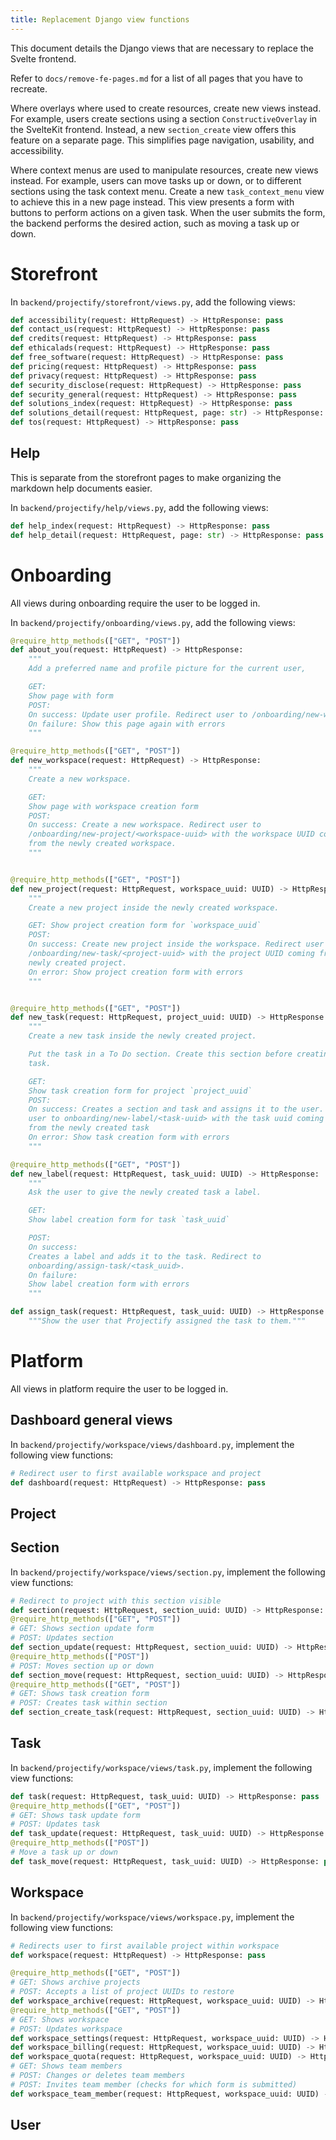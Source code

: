 ```yaml
---
title: Replacement Django view functions
---
```


<!--
SPDX-FileCopyrightText: 2025 JWP Consulting GK

SPDX-License-Identifier: AGPL-3.0-or-later
-->

This document details the Django views that are necessary to replace the Svelte
frontend.

Refer to `docs/remove-fe-pages.md` for a list of all pages that you have to
recreate.

Where overlays where used to create resources, create new views instead. For
example, users create sections using a section `ConstructiveOverlay`
in the SvelteKit frontend. Instead, a new `section_create` view offers this
feature on a separate page. This simplifies page navigation, usability, and
accessibility.

Where context menus are used to manipulate resources, create new views instead.
For example, users can move tasks up or down, or to different sections
using the task context menu. Create a new `task_context_menu` view to
achieve this in a new page instead. This view presents a form with
buttons to perform actions on a given task. When the user submits the form,
the backend performs the desired action, such as moving a task up or down.

# Storefront

In `backend/projectify/storefront/views.py`, add the following views:

```python
def accessibility(request: HttpRequest) -> HttpResponse: pass
def contact_us(request: HttpRequest) -> HttpResponse: pass
def credits(request: HttpRequest) -> HttpResponse: pass
def ethicalads(request: HttpRequest) -> HttpResponse: pass
def free_software(request: HttpRequest) -> HttpResponse: pass
def pricing(request: HttpRequest) -> HttpResponse: pass
def privacy(request: HttpRequest) -> HttpResponse: pass
def security_disclose(request: HttpRequest) -> HttpResponse: pass
def security_general(request: HttpRequest) -> HttpResponse: pass
def solutions_index(request: HttpRequest) -> HttpResponse: pass
def solutions_detail(request: HttpRequest, page: str) -> HttpResponse: pass
def tos(request: HttpRequest) -> HttpResponse: pass
```

## Help

This is separate from the storefront pages to make organizing the markdown help
documents easier.

In `backend/projectify/help/views.py`, add the following views:

```python
def help_index(request: HttpRequest) -> HttpResponse: pass
def help_detail(request: HttpRequest, page: str) -> HttpResponse: pass
```

# Onboarding

All views during onboarding require the user to be logged in.

In `backend/projectify/onboarding/views.py`, add the following views:

```python
@require_http_methods(["GET", "POST"])
def about_you(request: HttpRequest) -> HttpResponse:
    """
    Add a preferred name and profile picture for the current user,

    GET:
    Show page with form
    POST:
    On success: Update user profile. Redirect user to /onboarding/new-workspace
    On failure: Show this page again with errors
    """

@require_http_methods(["GET", "POST"])
def new_workspace(request: HttpRequest) -> HttpResponse:
    """
    Create a new workspace.

    GET:
    Show page with workspace creation form
    POST:
    On success: Create a new workspace. Redirect user to
    /onboarding/new-project/<workspace-uuid> with the workspace UUID coming
    from the newly created workspace.
    """


@require_http_methods(["GET", "POST"])
def new_project(request: HttpRequest, workspace_uuid: UUID) -> HttpResponse:
    """
    Create a new project inside the newly created workspace.

    GET: Show project creation form for `workspace_uuid`
    POST:
    On success: Create new project inside the workspace. Redirect user to
    /onboarding/new-task/<project-uuid> with the project UUID coming from the
    newly created project.
    On error: Show project creation form with errors
    """


@require_http_methods(["GET", "POST"])
def new_task(request: HttpRequest, project_uuid: UUID) -> HttpResponse:
    """
    Create a new task inside the newly created project.

    Put the task in a To Do section. Create this section before creating the
    task.

    GET:
    Show task creation form for project `project_uuid`
    POST:
    On success: Creates a section and task and assigns it to the user. Redirect
    user to onboarding/new-label/<task-uuid> with the task uuid coming
    from the newly created task
    On error: Show task creation form with errors
    """

@require_http_methods(["GET", "POST"])
def new_label(request: HttpRequest, task_uuid: UUID) -> HttpResponse:
    """
    Ask the user to give the newly created task a label.

    GET:
    Show label creation form for task `task_uuid`

    POST:
    On success:
    Creates a label and adds it to the task. Redirect to
    onboarding/assign-task/<task_uuid>.
    On failure:
    Show label creation form with errors
    """

def assign_task(request: HttpRequest, task_uuid: UUID) -> HttpResponse:
    """Show the user that Projectify assigned the task to them."""
```

# Platform

All views in platform require the user to be logged in.

## Dashboard general views

In `backend/projectify/workspace/views/dashboard.py`, implement the following
view functions:

```python
# Redirect user to first available workspace and project
def dashboard(request: HttpRequest) -> HttpResponse: pass
```

## Project

## Section

In `backend/projectify/workspace/views/section.py`, implement the following
view functions:

```python
# Redirect to project with this section visible
def section(request: HttpRequest, section_uuid: UUID) -> HttpResponse: pass
@require_http_methods(["GET", "POST"])
# GET: Shows section update form
# POST: Updates section
def section_update(request: HttpRequest, section_uuid: UUID) -> HttpResponse: pass
@require_http_methods(["POST"])
# POST: Moves section up or down
def section_move(request: HttpRequest, section_uuid: UUID) -> HttpResponse: pass
@require_http_methods(["GET", "POST"])
# GET: Shows task creation form
# POST: Creates task within section
def section_create_task(request: HttpRequest, section_uuid: UUID) -> HttpResponse: pass
```

## Task

In `backend/projectify/workspace/views/task.py`, implement the following view
functions:

```python
def task(request: HttpRequest, task_uuid: UUID) -> HttpResponse: pass
@require_http_methods(["GET", "POST"])
# GET: Shows task update form
# POST: Updates task
def task_update(request: HttpRequest, task_uuid: UUID) -> HttpResponse: pass
@require_http_methods(["POST"])
# Move a task up or down
def task_move(request: HttpRequest, task_uuid: UUID) -> HttpResponse: pass
```

## Workspace

In `backend/projectify/workspace/views/workspace.py`, implement the following
view functions:

```python
# Redirects user to first available project within workspace
def workspace(request: HttpRequest) -> HttpResponse: pass

@require_http_methods(["GET", "POST"])
# GET: Shows archive projects
# POST: Accepts a list of project UUIDs to restore
def workspace_archive(request: HttpRequest, workspace_uuid: UUID) -> HttpResponse: pass
@require_http_methods(["GET", "POST"])
# GET: Shows workspace
# POST: Updates workspace
def workspace_settings(request: HttpRequest, workspace_uuid: UUID) -> HttpResponse: pass
def workspace_billing(request: HttpRequest, workspace_uuid: UUID) -> HttpResponse: pass
def workspace_quota(request: HttpRequest, workspace_uuid: UUID) -> HttpResponse: pass
# GET: Shows team members
# POST: Changes or deletes team members
# POST: Invites team member (checks for which form is submitted)
def workspace_team_member(request: HttpRequest, workspace_uuid: UUID) -> HttpResponse: pass
```

## User

